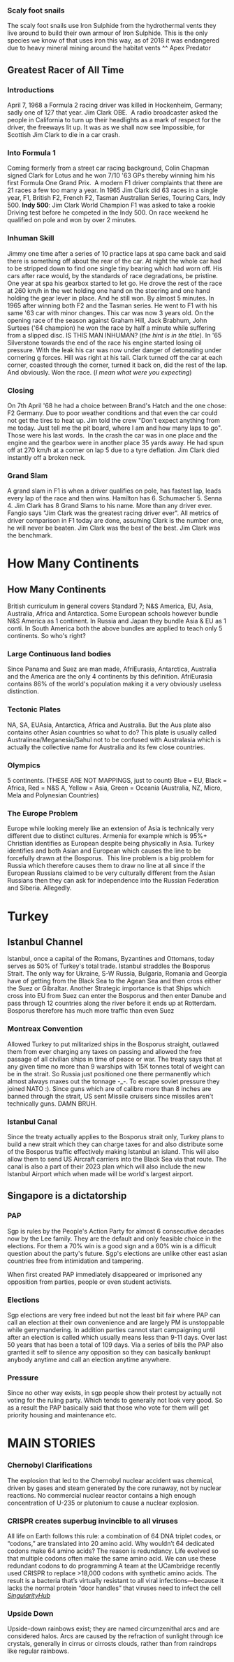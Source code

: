 ### Scaly foot snails
The scaly foot snails use Iron Sulphide from the hydrothermal vents they live around to build their own armour of Iron Sulphide. This is the only species we know of that uses iron this way, as of 2018 it was endangered due to heavy mineral mining around the habitat vents
^^ Apex Predator

## Greatest Racer of All Time
### Introductions
April 7, 1968 a Formula 2 racing driver was killed in Hockenheim, Germany; sadly one of 127 that year. Jim Clark OBE. 
A radio broadcaster asked the people in California to turn up their headlights as a mark of respect for the driver, the freeways lit up. It was as we shall now see Impossible, for Scottish Jim Clark to die in a car crash. 

### Into Formula 1
Coming formerly from a street car racing background, Colin Chapman signed Clark for Lotus and he won 7/10 '63 GPs thereby winning him his first Formula One Grand Prix. 
A modern F1 driver complaints that there are 21 races a few too many a year. In 1965 Jim Clark did 63 races in a single year, F1, British F2, French F2, Tasman Australian Series, Touring Cars, Indy 500.
**Indy 500**: Jim Clark World Champion F1 was asked to take a rookie Driving test before he competed in the Indy 500. On race weekend he qualified on pole and won by over 2 minutes. 

### Inhuman Skill
Jimmy one time after a series of 10 practice laps at spa came back and said there is something off about the rear of the car. At night the whole car had to be stripped down to find one single tiny bearing which had worn off. His cars after race would, by the standards of race degradations, be pristine.
One year at spa his gearbox started to let go. He drove the rest of the race at 260 km/h in the wet holding one hand on the steering and one hand holding the gear lever in place. And he still won. By almost 5 minutes.
In 1965 after winning both F2 and the Tasman series. He went to F1 with his same '63 car with minor changes. This car was now 3 years old. On the opening race of the season against Graham Hill, Jack Brabhum, John Surtees ('64 champion) he won the race by half a minute while suffering from a slipped disc. IS THIS MAN INHUMAN? (*the hint is in the title*).
In '65 Silverstone towards the end of the race his engine started losing oil pressure. With the leak his car was now under danger of detonating under cornering g forces. Hill was right at his tail. Clark turned off the car at each corner, coasted through the corner, turned it back on, did the rest of the lap. And obviously. Won the race. (*I mean what were you expecting*)

### Closing
On 7th April '68 he had a choice between Brand's Hatch and the one chose: F2 Germany. Due to poor weather conditions and that even the car could not get the tires to heat up. Jim told the crew "Don't expect anything from me today. Just tell me the pit board, where I am and how many laps to go". Those were his last words. 
In the crash the car was in one place and the engine and the gearbox were in another place 35 yards away. He had spun off at 270 km/h at a corner on lap 5 due to a tyre deflation. Jim Clark died instantly off a broken neck.

### Grand Slam
A grand slam in F1 is when a driver qualifies on pole, has fastest lap, leads every lap of the race and then wins. Hamilton has 6. Schumacher 5. Senna 4. Jim Clark has 8 Grand Slams to his name. More than any driver ever. 
Fangio says "Jim Clark was the greatest racing driver ever". All metrics of driver comparison in F1 today are done, assuming Clark is the number one, he will never be beaten. Jim Clark was the best of the best. Jim Clark was the benchmark. 


# How Many Continents
## How Many Continents
British curriculum in general covers Standard 7; N&S America, EU, Asia, Australia, Africa and Antarctica. Some European schools however bundle N&S America as 1 continent. In Russia and Japan they bundle Asia & EU as 1 conti. In South America both the above bundles are applied to teach only 5 continents. So who's right?

### Large Continuous land bodies
Since Panama and Suez are man made, AfriEurasia, Antarctica, Australia and the America are the only 4 continents by this definition. AfriEurasia contains 86% of the world's population making it a very obviously useless distinction.

### Tectonic Plates
NA, SA, EUAsia, Antarctica, Africa and Australia. But the Aus plate also contains other Asian countries so what to do? This plate is usually called Australinea/Meganesia/Sahul not to be confused with Australasia which is actually the collective name for Australia and its few close countries. 

### Olympics
5 continents. (THESE ARE NOT MAPPINGS, just to count)
Blue = EU, Black = Africa, Red = N&S A, Yellow = Asia, Green = Oceania (Australia, NZ, Micro, Mela and Polynesian Countries)

### The Europe Problem
Europe while looking merely like an extension of Asia is technically very different due to distinct cultures. Armenia for example which is 95%+ Christian identifies as European despite being physically in Asia. Turkey identifies and both Asian and European which causes the line to be forcefully drawn at the Bosporus. 
This line problem is a big problem for Russia which therefore causes them to draw no line at all since if the European Russians claimed to be very culturally different from the Asian Russians then they can ask for independence into the Russian Federation and Siberia. Allegedly.

# Turkey
## Istanbul Channel
Istanbul, once a capital of the Romans, Byzantines and Ottomans, today serves as 50% of Turkey's total trade. Istanbul straddles the Bosporus Strait. The only way for Ukraine, S-W Russia, Bulgaria, Romania and Georgia have of getting from the Black Sea to the Agean Sea and then cross either the Suez or Gibraltar.
Another Strategic importance is that Ships which cross into EU from Suez can enter the Bosporus and then enter Danube and pass through 12 countries along the river before it ends up at Rotterdam. Bosporus therefore has much more traffic than even Suez

### Montreax Convention
Allowed Turkey to put militarized ships in the Bosporus straight, outlawed them from ever charging any taxes on passing and allowed the free passage of all civilian ships in time of peace or war. The treaty says that at any given time no more than 9 warships with 15K tonnes total of weight can be in the strait. So Russia just positioned one there permanently which almost always maxes out the tonnage -_-.
To escape soviet pressure they joined NATO :\). Since guns which are of calibre more than 8 inches are banned through the strait, US sent Missile cruisers since missiles aren't technically guns. DAMN BRUH.

### Istanbul Canal
Since the treaty actually applies to the Bosporus strait only, Turkey plans to build a new strait which they can charge taxes for and also distribute some of the Bosporus traffic effectively making Istanbul an island. This will also allow them to send US Aircraft carriers into the Black Sea via that route. The canal is also a part of their 2023 plan which will also include the new Istanbul Airport which when made will be world's largest airport.

## Singapore is a dictatorship
### PAP
Sgp is rules by the People's Action Party for almost 6 consecutive decades now by the Lee family. They are the default and only feasible choice in the elections. For them a 70% win is a good sign and a 60% win is a difficult question about the party's future. Sgp's elections are unlike other east asian countries free from intimidation and tampering.

When first created PAP immediately disappeared or imprisoned any opposition from parties, people or even student activists.

### Elections
Sgp elections are very free indeed but not the least bit fair where PAP can call an election at their own convenience and are largely PM is unstoppable while gerrymandering. In addition parties cannot start campaigning until after an election is called which usually means less than 9-11 days. Over last 50 years that has been a total of 109 days. Via a series of bills the PAP also granted it self to silence any opposition so they can basically bankrupt anybody anytime and call an election anytime anywhere.

### Pressure
Since no other way exists, in sgp people show their protest by actually not voting for the ruling party. Which tends to generally not look very good. So as a result the PAP basically said that those who vote for them will get priority housing and maintenance etc.


# MAIN STORIES
### Chernobyl Clarifications
The explosion that led to the Chernobyl nuclear accident was chemical, driven by gases and steam generated by the core runaway, not by nuclear reactions. No commercial nuclear reactor contains a high enough concentration of U-235 or plutonium to cause a nuclear explosion.

### CRISPR creates superbug invincible to all viruses
All life on Earth follows this rule: a combination of 64 DNA triplet codes, or “codons,” are translated into 20 amino acid. Why wouldn’t 64 dedicated codons make 64 amino acids? The reason is redundancy. Life evolved so that multiple codons often make the same amino acid. We can use these redundant codons to do programming
A team at the UCambridge recently used CRISPR to replace >18,000 codons with synthetic amino acids. The result is a bacteria that’s virtually resistant to all viral infections—because it lacks the normal protein “door handles” that viruses need to infect the cell [*SingularityHub*](https://singularityhub.com/2021/06/08/scientists-used-crispr-to-engineer-a-new-superbug-thats-invincible-to-all-viruses/)

### Upside Down
Upside-down rainbows exist; they are named circumzenithal arcs and are considered halos. Arcs are caused by the refraction of sunlight through ice crystals, generally in cirrus or cirrosts clouds, rather than from raindrops like regular rainbows.